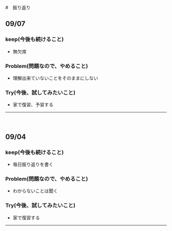 #　振り返り　

## 09/07

### keep(今後も続けること)

- 無欠席　

### Problem(問題なので、やめること)

- 理解出来ていないことをそのままにしない

### Try(今後、試してみたいこと)

- 家で復習、予習する

---
  　
## 09/04

### keep(今後も続けること)

- 毎日振り返りを書く　

### Problem(問題なので、やめること)

- わからないことは聞く

### Try(今後、試してみたいこと)

- 家で復習する

---

